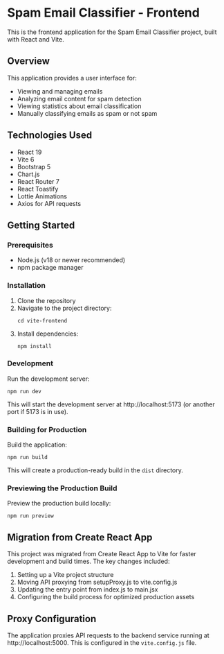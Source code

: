 # Spam Email Classifier - Frontend

This is the frontend application for the Spam Email Classifier project, built with React and Vite.

## Overview

This application provides a user interface for:

- Viewing and managing emails
- Analyzing email content for spam detection
- Viewing statistics about email classification
- Manually classifying emails as spam or not spam

## Technologies Used

- React 19
- Vite 6
- Bootstrap 5
- Chart.js
- React Router 7
- React Toastify
- Lottie Animations
- Axios for API requests

## Getting Started

### Prerequisites

- Node.js (v18 or newer recommended)
- npm package manager

### Installation

1. Clone the repository
2. Navigate to the project directory:
   ```
   cd vite-frontend
   ```
3. Install dependencies:
   ```
   npm install
   ```

### Development

Run the development server:

```
npm run dev
```

This will start the development server at http://localhost:5173 (or another port if 5173 is in use).

### Building for Production

Build the application:

```
npm run build
```

This will create a production-ready build in the `dist` directory.

### Previewing the Production Build

Preview the production build locally:

```
npm run preview
```

## Migration from Create React App

This project was migrated from Create React App to Vite for faster development and build times. The key changes included:

1. Setting up a Vite project structure
2. Moving API proxying from setupProxy.js to vite.config.js
3. Updating the entry point from index.js to main.jsx
4. Configuring the build process for optimized production assets

## Proxy Configuration

The application proxies API requests to the backend service running at http://localhost:5000. This is configured in the `vite.config.js` file.
